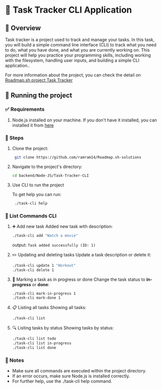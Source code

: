 # 📝 Task Tracker CLI Application

## 📖 Overview

Task tracker is a project used to track and manage your tasks. In this task, you will build a simple command line interface (CLI) to track what you need to do, what you have done, and what you are currently working on. This project will help you practice your programming skills, including working with the filesystem, handling user inputs, and building a simple CLI application..

For more information about the project, you can check the detail on [Roadmap.sh project Task Tracker](<https://roadmap.sh/projects/task-tracker>)

## 🚀 Running the project

### ✅ Requirements

1. Node.js installed on your machine. If you don't have it installed, you can installed it from [here](https://nodejs.org/en/download)

### 📌 Steps

1. Clone the project:

   ```bash
    git clone https://github.com/ramram14/Roadmap.sh-solutions
    ```

2. Navigate to the project's directory:

   ```bash
   cd backend/Node-JS/Task-Tracker-CLI
   ```

3. Use CLI to run the project

   To get help you can run:

   ```bash
    ./task-cli help
     ```

### 📜 List Commands CLI

1. ➕ Add new task
    Added new task with description:

   ```bash
   ./task-cli add "Watch a movie"
   ```

    output: `Task added successfully (ID: 1)`

2. ✏️ Updating and deleting tasks
    Update a task description or delete it:

   ```bash
   ./task-cli update 1 "Workout"
   ./task-cli delete 1
   ```

3. 🔄 Marking a task as in progress or done
Change the task status to **in-progress** or **done**:

   ```bash
   ./task-cli mark-in-progress 1
   ./task-cli mark-done 1
   ```

4. 📋 Listing all tasks
Showing all tasks:

    ```bash
    ./task-cli list
    ```

5. 🔍 Listing tasks by status
Showing tasks by status:

    ```bash
    ./task-cli list todo
    ./task-cli list in-progress
    ./task-cli list done
    ```

### 📌 Notes

* Make sure all commands are executed within the project directory.
* If an error occurs, make sure Node.js is installed correctly.
* For further help, use the ./task-cli help command.
